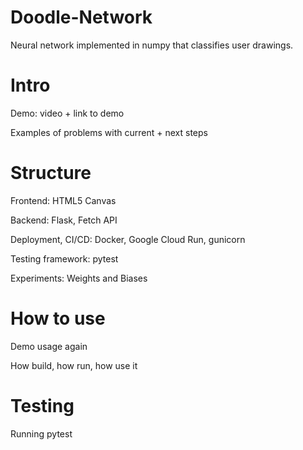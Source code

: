 # Doodle-Network

Neural network implemented in numpy that classifies user drawings. 

# Intro 

Demo: video + link to demo

Examples of problems with current + next steps

# Structure

Frontend: HTML5 Canvas

Backend: Flask, Fetch API

Deployment, CI/CD: Docker, Google Cloud Run, gunicorn

Testing framework: pytest

Experiments: Weights and Biases

# How to use

Demo usage again

How build, how run, how use it 

# Testing

Running pytest